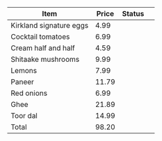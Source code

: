 
| Item | Price | Status |  |
| ---- | ---- | ---- | ---- |
| Kirkland signature eggs | 4.99 |  |  |
| Cocktail tomatoes | 6.99 |  |  |
| Cream half and half | 4.59 |  |  |
| Shitaake mushrooms | 9.99 |  |  |
| Lemons | 7.99 |  |  |
| Paneer | 11.79 |  |  |
| Red onions | 6.99 |  |  |
| Ghee | 21.89 |  |  |
| Toor dal | 14.99 |  |  |
| Total | 98.20 |  |  |

